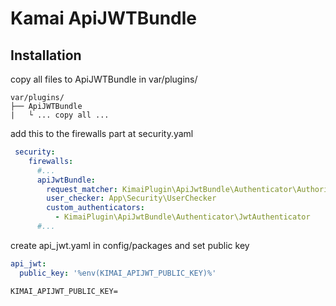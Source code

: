 # Kamai ApiJWTBundle

## Installation

copy all files to ApiJWTBundle in var/plugins/
```
var/plugins/
├── ApiJWTBundle
|   └ ... copy all ...

```

add this to the firewalls part at security.yaml
```yaml
 security:
    firewalls:
      #...
      apiJwtBundle:
        request_matcher: KimaiPlugin\ApiJwtBundle\Authenticator\AuthorizationHeaderRequestMatcher
        user_checker: App\Security\UserChecker
        custom_authenticators:
          - KimaiPlugin\ApiJwtBundle\Authenticator\JwtAuthenticator
      #...
```

create api_jwt.yaml in config/packages and set public key
```yaml
api_jwt:
  public_key: '%env(KIMAI_APIJWT_PUBLIC_KEY)%'
```
```dotenv
KIMAI_APIJWT_PUBLIC_KEY=
```
